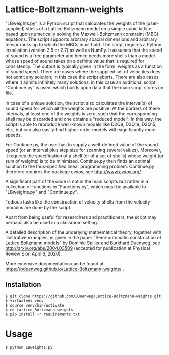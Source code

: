 # Lattice-Boltzmann-weights

"LBweights.py" is a Python script that calculates the weights of the (user-supplied) shells of a Lattice Boltzmann model on a simple cubic lattice, based upon numerically solving the Maxwell-Boltzmann constraint (MBC) equations. The script supports arbitrary spacial dimensions and arbitrary tensor ranks up to which the MBCs must hold. The script requires a Python installation (version 3.5 or 2.7) as well as NumPy. It assumes that the speed of sound is a free parameter and hence needs more shells than a model whose speed of sound takes on a definite value that is required for consistency. The output is typically given in the form: weights as a function of sound speed. There are cases where the supplied set of velocities does not admit any solution; in this case the script aborts. There are also cases where it admits infinitely many solutions; in this case an additional script "Continue.py" is used, which builds upon data that the main script stores on file.

In case of a unique solution, the script also calculates the interval(s) of sound speed for which all the weights are positive. At the borders of these intervals, at least one of the weights is zero, such that the corresponding shell may be discarded and one obtains a "reduced model". In this way, the script is able to reproduce well-known models like D2Q9, D3Q19, D3Q15, etc., but can also easily find higher-order models with significantly more speeds.

For Continue.py, the user has to supply a well-defined value of the sound speed (or an interval plus step size for scanning several values). Moreover, it requires the specification of a shell (or of a set of shells) whose weight (or sum of weights) is to be minimized. Continue.py then finds an optimal solution to the thus-specified linear programming problem. Continue.py therefore requires the package cvxpy, see http://www.cvxpy.org/ .

A significant part of the code is not in the main scripts but rather in a collection of functions in "Functions.py", which must be available to "LBweights.py" and "Continue.py".

Tedious tasks like the construction of velocity shells from the velocity modulus are done by the script.

Apart from being useful for researchers and practitioners, the script may perhaps also be used in a classroom setting.

A detailed description of the underlying mathematical theory, together with illustrative examples, is given in the
paper "Semi-automatic construction of Lattice Boltzmann models" by Dominic Spiller and Burkhard Duenweg, see http://arxiv.org/abs/2004.03509 (accepted for publication at Physical Review E on April 6, 2020).

More extensive documentation can be found at https://bduenweg.github.io/Lattice-Boltzmann-weights/ .

## Installation

    $ git clone https://github.com/BDuenweg/Lattice-Boltzmann-weights.git
    $ virtualenv venv
    $ source venv/bin/activate
    $ cd Lattice-Boltzmann-weights
    $ pip install -r requirements.txt

# Usage

    $ python LBweights.py

